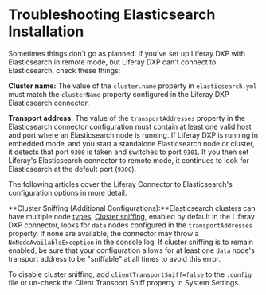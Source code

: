 # Troubleshooting Elasticsearch Installation

Sometimes things don't go as planned. If you've set up Liferay DXP with Elasticsearch in remote mode, but Liferay DXP can't connect to Elasticsearch, check these things:

**Cluster name:** The value of the `cluster.name` property in `elasticsearch.yml` must match
the `clusterName` property configured in the Liferay DXP Elasticsearch connector.

**Transport address:** The value of the `transportAddresses` property in the Elasticsearch connector configuration must contain at least one valid host and port where an Elasticsearch node is running. If Liferay DXP is running in embedded mode, and you start a standalone Elasticsearch node or cluster, it detects that port `9300` is taken and switches to port `9301`. If you then set Liferay's Elasticsearch connector to remote mode, it continues to look for Elasticsearch at the default port (`9300`).

The following articles cover the Liferay Connector to Elasticsearch's configuration options in more detail.

**Cluster Sniffing (Additional Configurations):**Elasticsearch clusters can have multiple node [types](https://www.elastic.co/guide/en/elasticsearch/reference/7.x/modules-node.html#modules-node).  [Cluster sniffing](https://www.elastic.co/guide/en/elasticsearch/client/java-api/7.x/transport-client.html), enabled by default in the Liferay DXP connector, looks for `data` nodes configured in the `transportAddresses` property. If none are available, the connector may throw a `NoNodeAvailableException` in the console log. If cluster sniffing is to remain enabled, be sure that your configuration allows for at least one `data` node's transport address to be "sniffable" at all times to avoid this error.

To disable cluster sniffing, add `clientTransportSniff=false` to the `.config` file or un-check the Client Transport Sniff property in System Settings.
